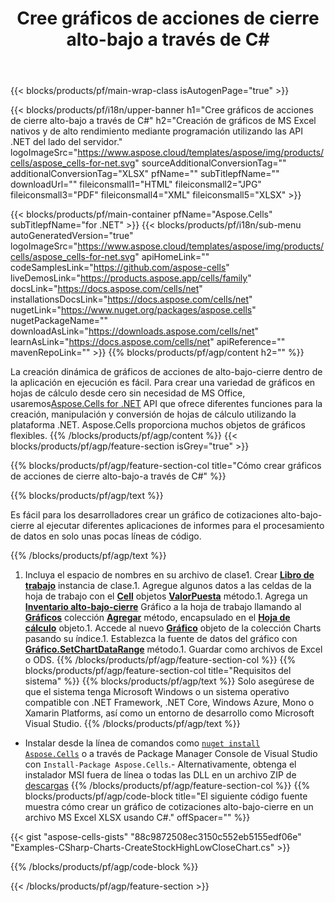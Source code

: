 ﻿---
title: Cree gráficos de acciones de cierre alto-bajo a través de C#
url: /es/net/create-stockhighlowclose-chart/
description: C# Código de ejemplo para crear gráficos de cotizaciones de máximos mínimos en Excel mediante la biblioteca .NET. Utilice este código para crear un gráfico de cotizaciones alto-bajo-cierre en MS Excel dentro de VB.NET, Asp.NET o cualquier aplicación basada en .NET.
---
{{< blocks/products/pf/main-wrap-class isAutogenPage="true" >}}

{{< blocks/products/pf/i18n/upper-banner h1="Cree gráficos de acciones de cierre alto-bajo a través de C#" h2="Creación de gráficos de MS Excel nativos y de alto rendimiento mediante programación utilizando las API .NET del lado del servidor." logoImageSrc="https://www.aspose.cloud/templates/aspose/img/products/cells/aspose_cells-for-net.svg" sourceAdditionalConversionTag="" additionalConversionTag="XLSX" pfName="" subTitlepfName="" downloadUrl="" fileiconsmall1="HTML" fileiconsmall2="JPG" fileiconsmall3="PDF" fileiconsmall4="XML" fileiconsmall5="XLSX" >}}

{{< blocks/products/pf/main-container pfName="Aspose.Cells" subTitlepfName="for .NET" >}}
{{< blocks/products/pf/i18n/sub-menu autoGeneratedVersion="true" logoImageSrc="https://www.aspose.cloud/templates/aspose/img/products/cells/aspose_cells-for-net.svg" apiHomeLink="" codeSamplesLink="https://github.com/aspose-cells" liveDemosLink="https://products.aspose.app/cells/family" docsLink="https://docs.aspose.com/cells/net" installationsDocsLink="https://docs.aspose.com/cells/net" nugetLink="https://www.nuget.org/packages/aspose.cells" nugetPackageName="" downloadAsLink="https://downloads.aspose.com/cells/net" learnAsLink="https://docs.aspose.com/cells/net" apiReference="" mavenRepoLink="" >}}
{{% blocks/products/pf/agp/content h2="" %}}

La creación dinámica de gráficos de acciones de alto-bajo-cierre dentro de la aplicación en ejecución es fácil. Para crear una variedad de gráficos en hojas de cálculo desde cero sin necesidad de MS Office, usaremos[Aspose.Cells for .NET](https://products.aspose.com/cells/net)  API que ofrece diferentes funciones para la creación, manipulación y conversión de hojas de cálculo utilizando la plataforma .NET. Aspose.Cells proporciona muchos objetos de gráficos flexibles.
{{% /blocks/products/pf/agp/content %}}
{{< blocks/products/pf/agp/feature-section isGrey="true" >}}

{{% blocks/products/pf/agp/feature-section-col title="Cómo crear gráficos de acciones de cierre alto-bajo-a través de C#" %}}

{{% blocks/products/pf/agp/text %}}

Es fácil para los desarrolladores crear un gráfico de cotizaciones alto-bajo-cierre al ejecutar diferentes aplicaciones de informes para el procesamiento de datos en solo unas pocas líneas de código.

{{% /blocks/products/pf/agp/text %}}

1. Incluya el espacio de nombres en su archivo de clase1. Crear [**Libro de trabajo**](https://reference.aspose.com/cells/net/aspose.cells/workbook) instancia de clase.1. Agregue algunos datos a las celdas de la hoja de trabajo con el [**Cell**](https://reference.aspose.com/cells/net/aspose.cells/cell) objetos [**ValorPuesta**](https://reference.aspose.com/cells/net/aspose.cells/cell/methods/putvalue/index) método.1. Agrega un [**Inventario alto-bajo-cierre**](https://reference.aspose.com/cells/net/aspose.cells.charts/charttype) Gráfico a la hoja de trabajo llamando al [**Gráficos**](https://reference.aspose.com/cells/net/aspose.cells.charts/chartcollection) colección [**Agregar**](https://reference.aspose.com/cells/net/aspose.cells.charts/chartcollection/methods/add) método, encapsulado en el [**Hoja de cálculo**](https://reference.aspose.com/cells/net/aspose.cells/worksheet) objeto.1. Accede al nuevo [**Gráfico**](https://reference.aspose.com/cells/net/aspose.cells.charts/chart) objeto de la colección Charts pasando su índice.1. Establezca la fuente de datos del gráfico con [**Gráfico.SetChartDataRange**](https://https://reference.aspose.com/cells/net/aspose.cells.charts/chart/methods/setchartdatarange) método.1. Guardar como archivos de Excel o ODS.
{{% /blocks/products/pf/agp/feature-section-col %}}
{{% blocks/products/pf/agp/feature-section-col title="Requisitos del sistema" %}}
{{% blocks/products/pf/agp/text %}}
Solo asegúrese de que el sistema tenga Microsoft Windows o un sistema operativo compatible con .NET Framework, .NET Core, Windows Azure, Mono o Xamarin Platforms, así como un entorno de desarrollo como Microsoft Visual Studio.
{{% /blocks/products/pf/agp/text %}}
- Instalar desde la línea de comandos como <code><a href="https://downloads.aspose.com/cells/net">nuget install Aspose.Cells</a></code> o a través de Package Manager Console de Visual Studio con <code>Install-Package Aspose.Cells</code>.- Alternativamente, obtenga el instalador MSI fuera de línea o todas las DLL en un archivo ZIP de <a href="https://downloads.aspose.com/cells/net">descargas</a>
{{% /blocks/products/pf/agp/feature-section-col %}}
{{% blocks/products/pf/agp/code-block title="El siguiente código fuente muestra cómo crear un gráfico de cotizaciones alto-bajo-cierre en un archivo MS Excel XLSX usando C#." offSpacer="" %}}

{{< gist "aspose-cells-gists" "88c9872508ec3150c552eb5155edf06e" "Examples-CSharp-Charts-CreateStockHighLowCloseChart.cs" >}}

{{% /blocks/products/pf/agp/code-block %}}

{{< /blocks/products/pf/agp/feature-section >}}

<!-- aboutfile Starts -->